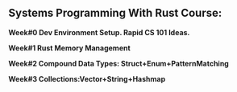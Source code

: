 ## Systems Programming With Rust Course:

**Week#0 Dev Environment Setup. Rapid CS 101 Ideas.**

**Week#1 Rust Memory Management**

**Week#2 Compound Data Types: Struct+Enum+PatternMatching**

**Week#3 Collections:Vector+String+Hashmap**


